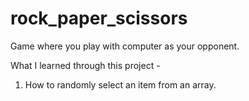 # rock_paper_scissors

Game where you play with computer as your opponent. 

What I learned through this project -

1. How to randomly select an item from an array.